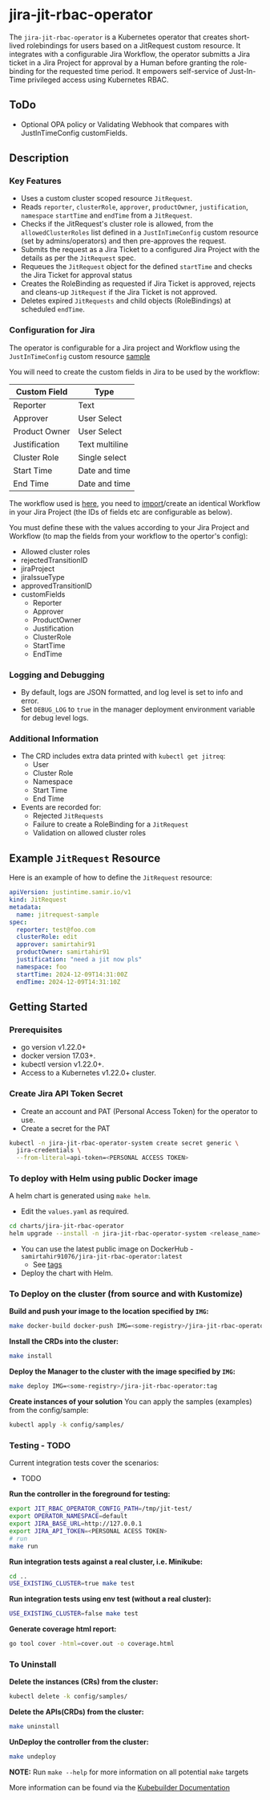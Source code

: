 # jira-jit-rbac-operator 

The `jira-jit-rbac-operator` is a Kubernetes operator that creates short-lived rolebindings for users based on a JitRequest custom resource. It integrates with a configurable Jira Workflow, the operator submitts a Jira ticket in a Jira Project for approval by a Human before granting the role-binding for the requested time period. It empowers self-service of Just-In-Time privileged access using Kubernetes RBAC.

## ToDo
- Optional OPA policy or Validating Webhook that compares with JustInTimeConfig customFields.

## Description

### Key Features
- Uses a custom cluster scoped resource `JitRequest`.
- Reads `reporter`, `clusterRole`, `approver`, `productOwner`, `justification`, `namespace` `startTime` and `endTime` from a `JitRequest`.
- Checks if the JitRequest's cluster role is allowed, from the `allowedClusterRoles` list defined in a `JustInTimeConfig` custom resource (set by admins/operators) and then pre-approves the request.
- Submits the request as a Jira Ticket to a configured Jira Project with the details as per the `JitRequest` spec.
- Requeues the `JitRequest` object for the defined `startTime` and checks the Jira Ticket for approval status
- Creates the RoleBinding as requested if Jira Ticket is approved, rejects and cleans-up `JitRequest` if the Jira Ticket is not approved.
- Deletes expired `JitRequests` and child objects (RoleBindings) at scheduled `endTime`.

### Configuration for Jira
The operator is configurable for a Jira project and Workflow using the `JustInTimeConfig` custom resource [sample](samples/jit-cfg.yaml)

You will need to create the custom fields in Jira to be used by the workflow:

| Custom Field  | Type           |
|---------------|----------------|
| Reporter      | Text           |
| Approver      | User Select    |
| Product Owner | User Select    |
| Justification | Text multiline |
| Cluster Role  | Single select  |
| Start Time    | Date and time  |
| End Time      | Date and time  |

The workflow used is [here](samples/workflow.xml), you need to [import](https://confluence.atlassian.com/display/ADMINJIRASERVER088/Using+XML+to+create+a+workflow)/create an identical Workflow in your Jira Project (the IDs of fields etc are configurable as below).

You must define these with the values according to your Jira Project and Workflow (to map the fields from your workflow to the opertor's config):
  - Allowed cluster roles
  - rejectedTransitionID
  - jiraProject
  - jiraIssueType
  - approvedTransitionID
  - customFields
      - Reporter
      - Approver
      - ProductOwner
      - Justification
      - ClusterRole
      - StartTime
      - EndTime

### Logging and Debugging
- By default, logs are JSON formatted, and log level is set to info and error.
- Set `DEBUG_LOG` to `true` in the manager deployment environment variable for debug level logs.

### Additional Information
- The CRD includes extra data printed with `kubectl get jitreq`:
  - User
  - Cluster Role
  - Namespace
  - Start Time
  - End Time
- Events are recorded for:
  - Rejected `JitRequests`
  - Failure to create a RoleBinding for a `JitRequest`
  - Validation on allowed cluster roles

## Example `JitRequest` Resource

Here is an example of how to define the `JitRequest` resource:

```yaml
apiVersion: justintime.samir.io/v1
kind: JitRequest
metadata:
  name: jitrequest-sample
spec:
  reporter: test@foo.com
  clusterRole: edit
  approver: samirtahir91
  productOwner: samirtahir91
  justification: "need a jit now pls"
  namespace: foo
  startTime: 2024-12-09T14:31:00Z
  endTime: 2024-12-09T14:31:10Z
```

## Getting Started

### Prerequisites
- go version v1.22.0+
- docker version 17.03+.
- kubectl version v1.22.0+.
- Access to a Kubernetes v1.22.0+ cluster.

### Create Jira API Token Secret
- Create an account and PAT (Personal Access Token) for the operator to use.
- Create a secret for the PAT
```sh
kubectl -n jira-jit-rbac-operator-system create secret generic \
  jira-credentials \
  --from-literal=api-token=<PERSONAL ACCESS TOKEN>
```

### To deploy with Helm using public Docker image
A helm chart is generated using `make helm`.
- Edit the `values.yaml` as required.
```sh
cd charts/jira-jit-rbac-operator
helm upgrade --install -n jira-jit-rbac-operator-system <release_name> . --create-namespace
```
- You can use the latest public image on DockerHub - `samirtahir91076/jira-jit-rbac-operator:latest`
  - See [tags](https://hub.docker.com/r/samirtahir91076/jira-jit-rbac-operator/tags) 
- Deploy the chart with Helm.

### To Deploy on the cluster (from source and with Kustomize)
**Build and push your image to the location specified by `IMG`:**

```sh
make docker-build docker-push IMG=<some-registry>/jira-jit-rbac-operator:tag
```

**Install the CRDs into the cluster:**

```sh
make install
```

**Deploy the Manager to the cluster with the image specified by `IMG`:**

```sh
make deploy IMG=<some-registry>/jira-jit-rbac-operator:tag
```

**Create instances of your solution**
You can apply the samples (examples) from the config/sample:

```sh
kubectl apply -k config/samples/
```

### Testing - TODO

Current integration tests cover the scenarios:
- TODO

**Run the controller in the foreground for testing:**
```sh
export JIT_RBAC_OPERATOR_CONFIG_PATH=/tmp/jit-test/
export OPERATOR_NAMESPACE=default
export JIRA_BASE_URL=http://127.0.0.1
export JIRA_API_TOKEN=<PERSONAL ACESS TOKEN>
# run
make run
```

**Run integration tests against a real cluster, i.e. Minikube:**
```sh
cd ..
USE_EXISTING_CLUSTER=true make test
```

**Run integration tests using env test (without a real cluster):**
```sh
USE_EXISTING_CLUSTER=false make test
```

**Generate coverage html report:**
```sh
go tool cover -html=cover.out -o coverage.html
```

### To Uninstall
**Delete the instances (CRs) from the cluster:**

```sh
kubectl delete -k config/samples/
```

**Delete the APIs(CRDs) from the cluster:**

```sh
make uninstall
```

**UnDeploy the controller from the cluster:**

```sh
make undeploy
```

**NOTE:** Run `make --help` for more information on all potential `make` targets

More information can be found via the [Kubebuilder Documentation](https://book.kubebuilder.io/introduction.html)

